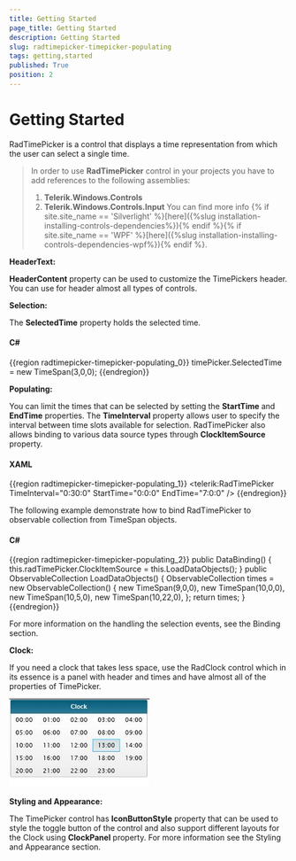 ```yaml
---
title: Getting Started
page_title: Getting Started
description: Getting Started
slug: radtimepicker-timepicker-populating
tags: getting,started
published: True
position: 2
---
```


# Getting Started

RadTimePicker is a control that displays a time representation from which the user can select a single time.

>In order to use __RadTimePicker__ control in your projects you have to add references to the following assemblies:
>	1. __Telerik.Windows.Controls__
>	1. __Telerik.Windows.Controls.Input__
>	You can find more info {% if site.site_name == 'Silverlight' %}[here]({%slug installation-installing-controls-dependencies%}){% endif %}{% if site.site_name == 'WPF' %}[here]({%slug installation-installing-controls-dependencies-wpf%}){% endif %}.

__HeaderText:__

__HeaderContent__ property can be used to customize the TimePickers header. You can use for header almost all types of controls.

__Selection:__

The __SelectedTime__ property holds the selected time.  

#### __C#__

{{region radtimepicker-timepicker-populating_0}}
	timePicker.SelectedTime = new TimeSpan(3,0,0);
{{endregion}}

__Populating:__

You can limit the times that can be selected by setting the __StartTime__ and __EndTime__ properties. The __TimeInterval__ property allows user to specify the interval between time slots available for selection. RadTimePicker also allows binding to various data source types through __ClockItemSource__ property.

#### __XAML__

{{region radtimepicker-timepicker-populating_1}}
	<telerik:RadTimePicker TimeInterval="0:30:0" StartTime="0:0:0" EndTime="7:0:0" />
{{endregion}}

The following example demonstrate how to bind RadTimePicker to observable collection from TimeSpan objects.

#### __C#__

{{region radtimepicker-timepicker-populating_2}}
	public DataBinding()
	{
		this.radTimePicker.ClockItemSource = this.LoadDataObjects(); 
	}
	public ObservableCollection<TimeSpan> LoadDataObjects()
	{
		ObservableCollection<TimeSpan> times = new ObservableCollection<TimeSpan>()
		{ 
		   new TimeSpan(9,0,0),
		   new TimeSpan(10,0,0),
		   new TimeSpan(10,5,0),
		   new TimeSpan(10,22,0),
		};
		return times;
	}
{{endregion}}

For more information on the handling the selection events, see the Binding section.

__Clock:__

If you need a clock that takes less space, use the RadClock control which in its essence is a panel with header and times and have almost all of the properties of TimePicker.

![](images/Clock.jpg)

__Styling and Appearance:__

The TimePicker control has __IconButtonStyle__ property that can be used to style the toggle button of the control and also support different layouts for the Clock using __ClockPanel__ property. For more information see the Styling and Appearance section.